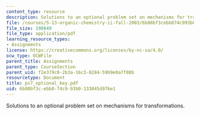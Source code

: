 ```yaml
---
content_type: resource
description: Solutions to an optional problem set on mechanisms for transformations.
file: /courses/5-13-organic-chemistry-ii-fall-2003/6b80bf3cebb874c993b0133845d976e1_ps7_optional_key.pdf
file_size: 198649
file_type: application/pdf
learning_resource_types:
- Assignments
license: https://creativecommons.org/licenses/by-nc-sa/4.0/
ocw_type: OCWFile
parent_title: Assignments
parent_type: CourseSection
parent_uid: f2e379c0-2b3a-16c3-0284-59b9e0a7f88b
resourcetype: Document
title: ps7_optional_key.pdf
uid: 6b80bf3c-ebb8-74c9-93b0-133845d976e1
---
```

Solutions to an optional problem set on mechanisms for transformations.